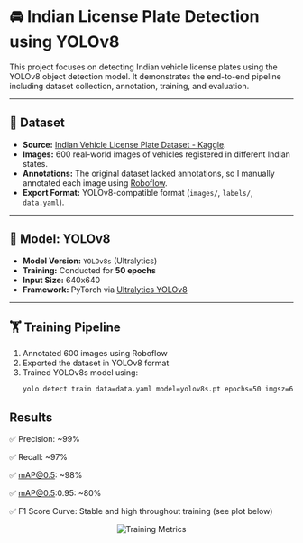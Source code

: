 # 🚘 Indian License Plate Detection using YOLOv8

This project focuses on detecting Indian vehicle license plates using the YOLOv8 object detection model. It demonstrates the end-to-end pipeline including dataset collection, annotation, training, and evaluation.

---

## 📁 Dataset

- **Source:** [Indian Vehicle License Plate Dataset - Kaggle](https://www.kaggle.com/datasets/).
- **Images:** 600 real-world images of vehicles registered in different Indian states.
- **Annotations:** The original dataset lacked annotations, so I manually annotated each image using [Roboflow](https://roboflow.com/).
- **Export Format:** YOLOv8-compatible format (`images/`, `labels/`, `data.yaml`).

---

## 🧠 Model: YOLOv8

- **Model Version:** `YOLOv8s` (Ultralytics)
- **Training:** Conducted for **50 epochs**
- **Input Size:** 640x640
- **Framework:** PyTorch via [Ultralytics YOLOv8](https://github.com/ultralytics/ultralytics)

---

## 🏋️ Training Pipeline

1. Annotated 600 images using Roboflow
2. Exported the dataset in YOLOv8 format
3. Trained YOLOv8s model using:
   ```bash
   yolo detect train data=data.yaml model=yolov8s.pt epochs=50 imgsz=640

## Results
✅ Precision: ~99%

✅ Recall: ~97%

✅ mAP@0.5: ~98%

✅ mAP@0.5:0.95: ~80%

✅ F1 Score Curve: Stable and high throughout training (see plot below)

<p align="center"> <img src="path_to_results_image.png" alt="Training Metrics"> </p>
